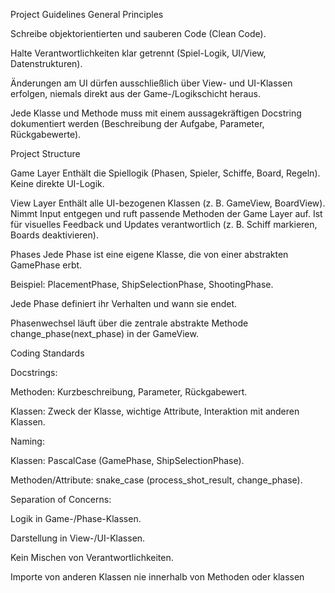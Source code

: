 Project Guidelines
General Principles

Schreibe objektorientierten und sauberen Code (Clean Code).

Halte Verantwortlichkeiten klar getrennt (Spiel-Logik, UI/View, Datenstrukturen).

Änderungen am UI dürfen ausschließlich über View- und UI-Klassen erfolgen, niemals direkt aus der Game-/Logikschicht heraus.

Jede Klasse und Methode muss mit einem aussagekräftigen Docstring dokumentiert werden (Beschreibung der Aufgabe, Parameter, Rückgabewerte).

Project Structure

Game Layer
Enthält die Spiellogik (Phasen, Spieler, Schiffe, Board, Regeln).
Keine direkte UI-Logik.

View Layer
Enthält alle UI-bezogenen Klassen (z. B. GameView, BoardView).
Nimmt Input entgegen und ruft passende Methoden der Game Layer auf.
Ist für visuelles Feedback und Updates verantwortlich (z. B. Schiff markieren, Boards deaktivieren).

Phases
Jede Phase ist eine eigene Klasse, die von einer abstrakten GamePhase erbt.

Beispiel: PlacementPhase, ShipSelectionPhase, ShootingPhase.

Jede Phase definiert ihr Verhalten und wann sie endet.

Phasenwechsel läuft über die zentrale abstrakte Methode change_phase(next_phase) in der GameView.

Coding Standards

Docstrings:

Methoden: Kurzbeschreibung, Parameter, Rückgabewert.

Klassen: Zweck der Klasse, wichtige Attribute, Interaktion mit anderen Klassen.

Naming:

Klassen: PascalCase (GamePhase, ShipSelectionPhase).

Methoden/Attribute: snake_case (process_shot_result, change_phase).

Separation of Concerns:

Logik in Game-/Phase-Klassen.

Darstellung in View-/UI-Klassen.

Kein Mischen von Verantwortlichkeiten.

Importe von anderen Klassen nie innerhalb von Methoden oder klassen